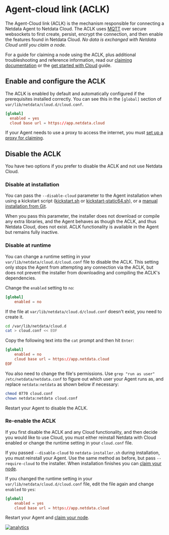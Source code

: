 <!--
---
title: "Agent-Cloud link (ACLK)"
description: "The Agent-Cloud link (ACLK) is the mechanism responsible for connecting a Netdata agent to Netdata Cloud."
date: 2020-04-29
custom_edit_url: https://github.com/netdata/netdata/edit/master/aclk/README.md
---
-->

# Agent-cloud link (ACLK)

The Agent-Cloud link (ACLK) is the mechanism responsible for connecting a Netdata Agent to Netdata Cloud. The ACLK uses
[MQTT](https://en.wikipedia.org/wiki/MQTT) over secure websockets to first create, persist, encrypt the connection, and
then enable the features found in Netdata Cloud. _No data is exchanged with Netdata Cloud until you claim a node._

For a guide for claiming a node using the ACLK, plus additional troubleshooting and reference information, read our
[claiming documentation](/claim/README.md) or the [get started with
Cloud](https://learn.netdata.cloud/docs/cloud/get-started) guide.

## Enable and configure the ACLK

The ACLK is enabled by default and automatically configured if the prerequisites installed correctly. You can see this
in the `[global]` section of `var/lib/netdata/cloud.d/cloud.conf`.

```conf
[global]
  enabled = yes
  cloud base url = https://app.netdata.cloud
```

If your Agent needs to use a proxy to access the internet, you must [set up a proxy for
claiming](/claim/README.md#claim-through-a-proxy).

## Disable the ACLK

You have two options if you prefer to disable the ACLK and not use Netdata Cloud.

### Disable at installation

You can pass the `--disable-cloud` parameter to the Agent installation when using a kickstart script
([kickstart.sh](/packaging/installer/methods/kickstart.md) or
[kickstart-static64.sh](/packaging/installer/methods/kickstart-64.md)), or a [manual installation from
Git](/packaging/installer/methods/manual.md).

When you pass this parameter, the installer does not download or compile any extra libraries, and the Agent behaves as
though the ACLK, and thus Netdata Cloud, does not exist. ACLK functionality is available in the Agent but remains fully
inactive.

### Disable at runtime

You can change a runtime setting in your `var/lib/netdata/cloud.d/cloud.conf` file to disable the ACLK. This setting
only stops the Agent from attempting any connection via the ACLK, but does not prevent the installer from downloading
and compiling the ACLK's dependencies.

Change the `enabled` setting to `no`:

```conf
[global]
    enabled = no
```

If the file at `var/lib/netdata/cloud.d/cloud.conf` doesn't exist, you need to create it.

```bash
cd /var/lib/netdata/cloud.d
cat > cloud.conf << EOF
```

Copy the following text into the `cat` prompt and then hit `Enter`:

```conf
[global]
    enabled = no
    cloud base url = https://app.netdata.cloud
EOF
```

You also need to change the file's permissions. Use `grep "run as user" /etc/netdata/netdata.conf` to figure out which
user your Agent runs as, and replace `netdata:netdata` as shown below if necessary:

```bash
chmod 0770 cloud.conf
chown netdata:netdata cloud.conf
```

Restart your Agent to disable the ACLK.

### Re-enable the ACLK

If you first disable the ACLK and any Cloud functionality, and then decide you would like to use Cloud, you must either
reinstall Netdata with Cloud enabled or change the runtime setting in your `cloud.conf` file.

If you passed `--disable-cloud` to `netdata-installer.sh` during installation, you must reinstall your Agent. Use the
same method as before, but pass `--require-cloud` to the installer. When installation finishes you can [claim your
node](/claim/README.md#claim-a-node).

If you changed the runtime setting in your `var/lib/netdata/cloud.d/cloud.conf` file, edit the file again and change
`enabled` to `yes`:

```conf
[global]
    enabled = yes
    cloud base url = https://app.netdata.cloud
```

Restart your Agent and [claim your node](/claim/README.md#claim-a-node).

[![analytics](https://www.google-analytics.com/collect?v=1&aip=1&t=pageview&_s=1&ds=github&dr=https%3A%2F%2Fgithub.com%2Fnetdata%2Fnetdata&dl=https%3A%2F%2Fmy-netdata.io%2Fgithub%2Faclk%2FREADME&_u=MAC~&cid=5792dfd7-8dc4-476b-af31-da2fdb9f93d2&tid=UA-64295674-3)](<>)
